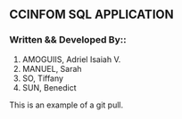 ## CCINFOM SQL APPLICATION

### Written && Developed By::
1. AMOGUIIS, Adriel Isaiah V.
2. MANUEL, Sarah
3. SO, Tiffany
4. SUN, Benedict


This is an example of a git pull.
